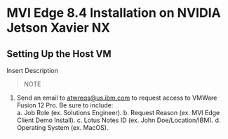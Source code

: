 # MVI Edge 8.4 Installation on NVIDIA Jetson Xavier NX

## Setting Up the Host VM
Insert Description
> NOTE
  1. Send an email to atwreqs@us.ibm.com to request access to VMWare Fusion 12 Pro. Be sure to include:    
    a. Job Role (ex. Solutions Engineer). 
    b. Request Reason (ex. MVI Edge Client Demo Install). 
    c. Lotus Notes ID (ex. John Doe/Location/IBM). 
    d. Operating System (ex. MacOS). 
